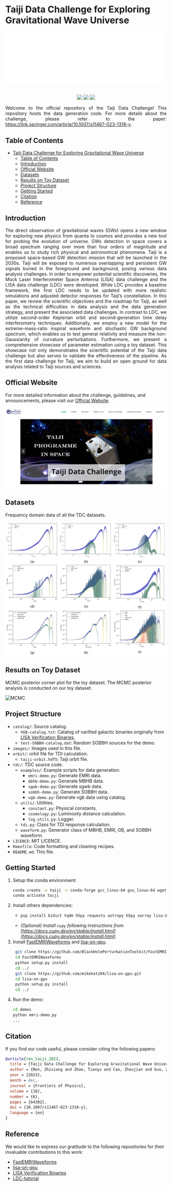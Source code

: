 # Taiji Data Challenge for Exploring Gravitational Wave Universe
<div align=center><img src="images/tj-small-white-logo.png" width="500"></div>
<br/>

<p align="center">
<a href="https://img.shields.io/badge/License-MIT-green.svg?style=for-the-badge&logo=appveyor)](https://opensource.org/licenses/MIT" alt="License">
    <img src="https://img.shields.io/badge/License-MIT-green.svg?style=for-the-badge&logo=appveyor)](https://opensource.org/licenses/MIT" /></a>
<a href="https://arxiv.org/abs/2301.02967" alt="arXiv">
    <img src="https://img.shields.io/badge/arXiv-2301.02967-red?style=for-the-badge&logo=academia&logoColor=white" /></a>
<a href="https://link.springer.com/article/10.1007/s11467-023-1318-y" alt="DOI">
    <img src="https://img.shields.io/badge/DOI-10.1007%2Fs11467.023.1318.y-blue?style=for-the-badge&logo=Sequelize&logoColor=white" /></a>
</p>

<p align="justify">
Welcome to the official repository of the Taiji Data Challenge! This repository hosts the data generation code. For more details about the challenge, please refer to the paper: <a href="https://link.springer.com/article/10.1007/s11467-023-1318-y">https://link.springer.com/article/10.1007/s11467-023-1318-y</a>.
</p>

## Table of Contents

- [Taiji Data Challenge for Exploring Gravitational Wave Universe](#taiji-data-challenge-for-exploring-gravitational-wave-universe)
  - [Table of Contents](#table-of-contents)
  - [Introduction](#introduction)
  - [Official Website](#official-website)
  - [Datasets](#datasets)
  - [Results on Toy Dataset](#results-on-toy-dataset)
  - [Project Structure](#project-structure)
  - [Getting Started](#getting-started)
  - [Citation](#citation)
  - [Reference](#reference)


## Introduction

<p align="justify">
The direct observation of gravitational waves (GWs) opens a new window for exploring new physics from quanta to cosmos and provides a new tool for probing the evolution of universe. GWs detection in space covers a broad spectrum ranging over more than four orders of magnitude and enables us to study rich physical and astronomical phenomena. Taiji is a proposed space-based GW detection mission that will be launched in the 2030s. Taiji will be exposed to numerous overlapping and persistent GW signals buried in the foreground and background, posing various data analysis challenges. In order to empower potential scientific discoveries, the Mock Laser Interferometer Space Antenna (LISA) data challenge and the LISA data challenge (LDC) were developed. While LDC provides a baseline framework, the first LDC needs to be updated with more realistic simulations and adjusted detector responses for Taiji’s constellation. In this paper, we review the scientific objectives and the roadmap for Taiji, as well as the technical difficulties in data analysis and the data generation strategy, and present the associated data challenges. In contrast to LDC, we utilize second-order Keplerian orbit and second-generation time delay interferometry techniques. Additionally, we employ a new model for the extreme-mass-ratio inspiral waveform and stochastic GW background spectrum, which enables us to test general relativity and measure the non-Gaussianity of curvature perturbations. Furthermore, we present a comprehensive showcase of parameter estimation using a toy dataset. This showcase not only demonstrates the scientific potential of the Taiji data challenge but also serves to validate the effectiveness of the pipeline. As the first data challenge for Taiji, we aim to build an open ground for data analysis related to Taiji sources and sciences.
</p>

## Official Website

For more detailed information about the challenge, guidelines, and announcements, please visit our [Official Website](https://taiji-tdc.ictp-ap.org/).

![Web](images/tdc-web.png)

## Datasets

Frequency domain data of all the TDC datasets.

![Dataset Overview](images/fd-data.png)

## Results on Toy Dataset

MCMC posterior corner plot for the toy dataset. The MCMC posterior analysis is conducted on our toy dataset.

![MCMC](images/corner.png)

## Project Structure
- `catalog/`: Source catalog.
  - `VGB-catalog.txt`: Catalog of varified galactic binaries originally from [LISA Verification Binaries](https://gitlab.in2p3.fr/LISA/lisa-verification-binaries).
  - `test-SOBBH-catalog.dat`: Random SOBBH sources for the demo.
- `images/`: Images used in this file.
- `orbit/`: orbit file for TDI calculation.
  - `taiji-orbit.hdf5`: Taiji orbit file.
- `tdc/`: TDC source code.
  - `examples/`: Example scripts for data generation.
    - `emri-demo.py`: Generate EMRI data.
    - `mbhb-demo.py`: Generate MBHB data.	
    - `sgwb-demo.py`: Generate sgwb data.
    - `sobbh-demo.py`: Generate SOBBH data.
    - `vgb-demo.py`: Generate vgb data using catalog.
  - `utils/`: Utilities.
    - `constant.py`: Physical constants.
    - `cosmology.py`: Luminosity distance calculation.
    - `log_utils.py`: Logger.
  - `tdi.py`: Class for TDI response calculation.
  - `waveform.py`: Generator class of MBHB, EMRI, GB, and SOBBH waveform.
- `LICENCE`: MIT LICENCE.
- `Makefile`: Code formatting and cleaning recipes.
- `README.md`: This file.


## Getting Started
1. Setup the conda environment:
	```bash
	conda create -n taiji -c conda-forge gcc_linux-64 gxx_linux-64 wget gsl fftw lapack=3.6.1 hdf5 numpy Cython scipy jupyter ipython  matplotlib python=3.7 --yes
	conda activate taiji
	```
2. Install others dependencies:
   - 	```bash
		pip install bidict tqdm h5py requests astropy h5py xarray lisa-data-challenge
		```
   - *(Optional) Install `cupy` following instructions from [https://docs.cupy.dev/en/stable/install.html](https://docs.cupy.dev/en/stable/install.html)*
3. Install [FastEMRIWaveforms](https://github.com/BlackHolePerturbationToolkit/FastEMRIWaveforms) and [lisa-on-gpu](https://github.com/mikekatz04/lisa-on-gpu).
   ```bash
	git clone https://github.com/BlackHolePerturbationToolkit/FastEMRIWaveforms.git 
	cd FastEMRIWaveforms 
	python setup.py install 
	cd ../
	git clone https://github.com/mikekatz04/lisa-on-gpu.git
	cd lisa-on-gpu
	python setup.py install
	cd ../
   ```
4. Run the demo:
   ```bash
   cd demos
   python emri-demo.py
   ...
   ```

## Citation

If you find our code useful, please consider citing the following papers:

```bibtex
@article{ren_taiji_2023,
  title = {Taiji Data Challenge for Exploring Gravitational Wave Universe},
  author = {Ren, Zhixiang and Zhao, Tianyu and Cao, Zhoujian and Guo, Zong-Kuan and Han, Wen-Biao and Jin, Hong-Bo and Wu, Yue-Liang},
  year = {2023},
  month = dec,
  journal = {Frontiers of Physics},
  volume = {18},
  number = {6},
  pages = {64302},
  doi = {10.1007/s11467-023-1318-y},
  language = {en}
}
```

## Reference

We would like to express our gratitude to the following repositories for their invaluable contributions to this work:

- [FastEMRIWaveforms](https://github.com/BlackHolePerturbationToolkit/FastEMRIWaveforms)
- [lisa-on-gpu](https://github.com/mikekatz04/lisa-on-gpu)
- [LISA Verification Binaries](https://gitlab.in2p3.fr/LISA/lisa-verification-binaries)
- [LDC-tutorial](https://github.com/mikekatz04/LDC-waveform-generation-tutorial)
